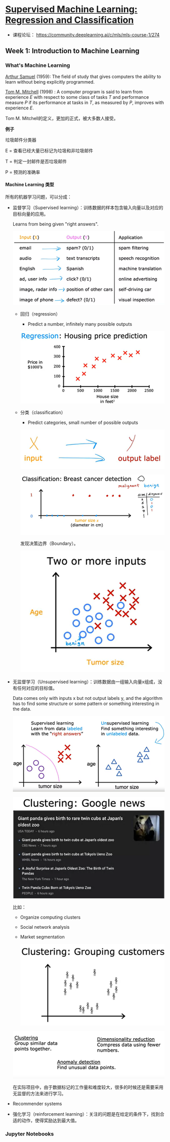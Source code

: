 # [Supervised Machine Learning: Regression and Classification](https://www.coursera.org/learn/machine-learning?specialization=machine-learning-introduction)

- 课程论坛： https://community.deeplearning.ai/c/mls/mls-course-1/274

## Week 1: Introduction to Machine Learning

###  What's Machine Learning

[Arthur Samuel](https://en.wikipedia.org/wiki/Arthur_Samuel) (1959): The field of study that gives computers the ability to learn without being explicitly programmed.

[Tom M. Mitchell](https://en.wikipedia.org/wiki/Tom_M._Mitchell) (1998) : A computer program is said to learn from experience *E* with respect to some class of tasks *T* and performance measure *P* if its performance at tasks in *T*, as measured by *P*,  improves with experience *E*.  

Tom M. Mitchell的定义，更加的正式，被大多数人接受。

**例子**

垃圾邮件分类器

E = 查看已经大量已标记为垃圾和非垃圾邮件

T = 判定一封邮件是否垃圾邮件

P = 预测的准确率

#### **Machine Learning 类型**

所有的机器学习问题，可以分成：

- 监督学习（Supervised learning）：训练数据的样本包含输⼊向量以及对应的⽬标向量的应⽤。

  Learns from being given "right answers".

  ![image-20221230202431239](images/image-20221230202431239.png)

  - 回归（regression）
    - Predict a number, infinitely many possible outputs
    
    ![image-20221230202623128](images/image-20221230202623128.png)
    
  - 分类（classification）
    - Predict categories, small number of possible outputs
    
    ![image-20221230202202591](images/image-20221230202202591.png)

    ![image-20221230203340384](images/image-20221230203340384.png)
    
    发现决策边界（Boundary）。
    
    ![image-20221230203527638](images/image-20221230203527638.png)

- 无监督学习（Unsupervised learning）：训练数据由⼀组输⼊向量x组成，没有任何对应的⽬标值。

  Data comes only with inputs x but not output labels y, and the algorithm has to find some structure or some pattern or something interesting in the data.

  ![image-20221230221141413](images/image-20221230221141413.png)

  ![image-20221230221615045](images/image-20221230221615045.png)

  

  比如：
  - Organize computing clusters

  - Social network analysis

  - Market segmentation

    ![image-20221230221842697](images/image-20221230221842697.png)

  ![image-20221230222220407](images/image-20221230222220407.png)

  在实际项目中，由于数据标记的工作量和难度较大，很多的时候还是需要采用无监督的方法来进行学习。

- Recommender systems

- 强化学习（reinforcement learning）：关注的问题是在给定的条件下，找到合适的动作，使得奖励达到最⼤值。

### Jupyter Notebooks



